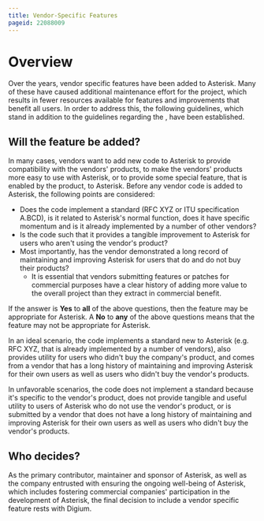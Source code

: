 ```yaml
---
title: Vendor-Specific Features
pageid: 22088009
---
```



Overview
========


Over the years, vendor specific features have been added to Asterisk. Many of these have caused additional maintenance effort for the project, which results in fewer resources available for features and improvements that benefit all users. In order to address this, the following guidelines, which stand in addition to the guidelines regarding the , have been established.


Will the feature be added?
--------------------------


In many cases, vendors want to add new code to Asterisk to provide compatibility with the vendors' products, to make the vendors' products more easy to use with Asterisk, or to provide some special feature, that is enabled by the product, to Asterisk. Before any vendor code is added to Asterisk, the following points are considered:


* Does the code implement a standard (RFC XYZ or ITU specification A.BCD), is it related to Asterisk's normal function, does it have specific momentum and is it already implemented by a number of other vendors?
* Is the code such that it provides a tangible improvement to Asterisk for users who aren't using the vendor's product?
* Most importantly, has the vendor demonstrated a long record of maintaining and improving Asterisk for users that do and do not buy their products?
	+ It is essential that vendors submitting features or patches for commercial purposes have a clear history of adding more value to the overall project than they extract in commercial benefit.


If the answer is **Yes** to **all** of the above questions, then the feature may be appropriate for Asterisk. A **No** to **any** of the above questions means that the feature may not be appropriate for Asterisk.


In an ideal scenario, the code implements a standard new to Asterisk (e.g. RFC XYZ, that is already implemented by a number of vendors), also provides utility for users who didn't buy the company's product, and comes from a vendor that has a long history of maintaining and improving Asterisk for their own users as well as users who didn't buy the vendor's products.


In unfavorable scenarios, the code does not implement a standard because it's specific to the vendor's product, does not provide tangible and useful utility to users of Asterisk who do not use the vendor's product, or is submitted by a vendor that does not have a long history of maintaining and improving Asterisk for their own users as well as users who didn't buy the vendor's products.


Who decides?
------------


As the primary contributor, maintainer and sponsor of Asterisk, as well as the company entrusted with ensuring the ongoing well-being of Asterisk, which includes fostering commercial companies' participation in the development of Asterisk, the final decision to include a vendor specific feature rests with Digium.

